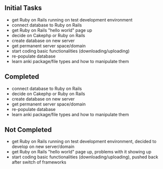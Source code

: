## Initial Tasks
- get Ruby on Rails running on test development environment
- connect database to Ruby on Rails
- get Ruby on Rails "hello world" page up
- decide on Cakephp or Ruby on Rails
- create database on new server
- get permanent server space/domain 
- start coding basic functionalities (downloading/uploading)
- re-populate database
- learn anki package/file types and how to manipulate them

## Completed
- connect database to Ruby on Rails
- decide on Cakephp or Ruby on Rails
- create database on new server
- get permanent server space/domain 
- re-populate database
- learn anki package/file types and how to manipulate them

## Not Completed
- get Ruby on Rails running on test development environment, decided to develop on new server/domain
- get Ruby on Rails "hello world" page up, problems with it showing up
- start coding basic functionalities (downloading/uploading), pushed back after switch of frameworks